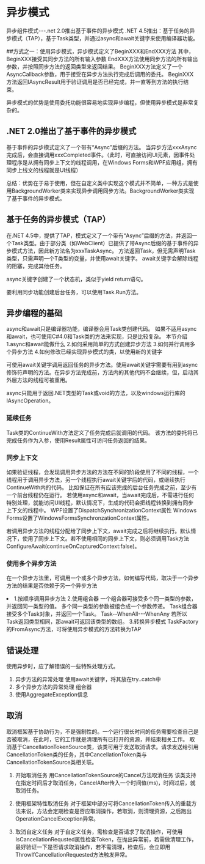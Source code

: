 # 异步模式
异步组件模式---.net 2.0推出基于事件的异步模式
.NET 4.5推出：基于任务的异步模式（TAP），基于Task类型，并通过async和await关键字来使用编译器功能。

##方式之一：使用异步模式，异步模式定义了BeginXXX和EndXXX方法
其中，BeginXXX接受其同步方法的所有输入参数
EndXXX方法使用同步方法的所有输出参数，并按照同步方法的返回类型来返回结果。
BeginXXX方法定义了一个AsyncCallback参数，用于接受在异步方法执行完成后调用的委托。
BeginXXX方法返回IAsyncResult用于验证调用是否已经完成，并一直等到方法的执行结束。

异步模式的优势是使用委托功能很容易地实现异步编程，但使用异步模式是非常复杂的。

## .NET 2.0推出了基于事件的异步模式
基于事件的异步模式定义了一个带有“Async”后缀的方法。
当异步方法xxxAsync完成后，会直接调用xxxCompleted事件。（此时，可直接访问UI元素，因事件处理程序是从拥有同步上下文的线程调用，在Windows Forms和WPF应用组，拥有同步上线文的线程就是UI线程）

总结：优势在于易于使用，但在自定义类中实现这个模式并不简单，一种方式是使用BackgroundWorker类来实现异步调用同步方法。BackgroundWorker类实现了基于事件的异步模式。

## 基于任务的异步模式（TAP）
在.NET 4.5中，提供了TAP，模式定义了一个带有“Async”后缀的方法，并返回一个Task类型。由于部分类（如WebClient）已提供了带Async后缀的基于事件的异步模式方法，因此新方法名为xxxTaskAsync。
方法返回Task<T>，但无需声明Task<T>类型，只需声明一个T类型的变量，并使用await关键字。
await关键字会解除线程的阻塞，完成其他任务。

async关键字创建了一个状态机，类似于yield return语句。

要利用同步功能创建后台任务，可以使用Task.Run方法。



## 异步编程的基础
async和await只是编译器功能，编译器会用Task类创建代码。
如果不适用async和await，也可使用C#4.0和Task类的方法来实现，只是比较复杂。
本节介绍
1.async和await能做什么
2.如何采用简单的方式创建异步方法
3.如何并行调用多个异步方法
4.如何修改已经实现异步模式的类，以使用新的关键字

可使用await关键字调用返回任务的异步方法。使用await关键字需要有用到async修饰符声明的方法。在异步方法完成前，方法内的其他代码不会继续，但，启动其外层方法的线程可被重用。

async只能用于返回.NET类型的Task或void的方法，以及windows运行库的IAsyncOperation。

### 延续任务
Task类的ContinueWith方法定义了任务完成后就调用的代码。
该方法的委托将已完成任务作为入参，使用Result属性可访问任务返回的结果。

### 同步上下文
如果验证线程，会发现调用异步方法的方法在不同的阶段使用了不同的线程，一个线程用于调用异步方法，另一个线程执行await关键字后的代码，或继续执行ContinueWith内的代码。
比如保证在所有应该完成的后台任务完成之前，至少有一个前台线程仍在运行。
若使用async和await，当await完成后，不需进行任何特别处理，就能访问UI线程，默认情况下，生成的代码会把线程转换到拥有同步上下文的线程中。
WPF设置了DispatchSynchronizationContext属性
Windows Forms设置了WindowsFormsSynchronzationContext属性。

若调用异步方法的线程分配给了同步上下文，await完成之后将继续执行。默认情况下，使用了同步上下文。若不使用相同的同步上下文，则必须调用Task方法ConfigureAwait(continueOnCapturedContext:false)。

### 使用多个异步方法
在一个异步方法里，可调用一个或多个异步方法，如何编写代码，取决于一个异步方法的结果是否依赖于另一个异步方法
<li>
	1.按顺序调用异步方法
	2.使用组合器
		一个组合器可接受多个同一类型的参数，并返回同一类型的值。
		多个同一类型的参数被组合成一个参数传递。
		Task组合器接受多个Task对象，并返回一个Task。
		Task--WhenAll---WhenAny
		若所以Task返回类型相同，那await可返回该类型的数组。
	3.转换异步模式
		TaskFactory的FromAsync方法，可将使用异步模式的方法转换为TAP
</li>

## 错误处理
使用异步时，应了解错误的一些特殊处理方式。

1. 异步方法的异常处理
使用await关键字，将其放在try..catch中
2. 多个异步方法的异常处理
 组合器
3. 使用AggregateException信息

 
## 取消
取消框架基于协助行为，不是强制性的。一个运行很长时间的任务需要检查自己是否被取消，在此时，它的工作就是清理所有已打开的资源，并结束相关工作。
取消基于CancellationTokenSource类，该类可用于发送取消请求。请求发送给引用CancellationToken类的任务，其中CancellationToken类与CancellationTokenSource类相关联。

1. 开始取消任务
用CancellationTokenSource的Cancel方法取消任务
该类支持在指定时间后才取消任务，CancelAfter传入一个时间值(ms)，时间过后，就取消任务。

2. 使用框架特性取消任务
对于框架中部分可将CancellationToken传入的重载方法来说，方法会定期检查是否应取消操作，若取消，则清理资源，之后跑出OperationCancelException异常。

3. 取消自定义任务
对于自定义任务，需检查是否请求了取消操作，可使用IsCancellationRequsted属性检查Token，在抛出异常前，若需做清理工作，最好验证一下是否请求取消操作，若不需清理，检查后，会立即用ThrowIfCancellationRequested方法触发异常。